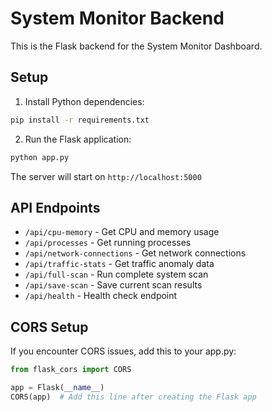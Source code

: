 
# System Monitor Backend

This is the Flask backend for the System Monitor Dashboard.

## Setup

1. Install Python dependencies:
```bash
pip install -r requirements.txt
```

2. Run the Flask application:
```bash
python app.py
```

The server will start on `http://localhost:5000`

## API Endpoints

- `/api/cpu-memory` - Get CPU and memory usage
- `/api/processes` - Get running processes
- `/api/network-connections` - Get network connections
- `/api/traffic-stats` - Get traffic anomaly data
- `/api/full-scan` - Run complete system scan
- `/api/save-scan` - Save current scan results
- `/api/health` - Health check endpoint

## CORS Setup

If you encounter CORS issues, add this to your app.py:

```python
from flask_cors import CORS

app = Flask(__name__)
CORS(app)  # Add this line after creating the Flask app
```
